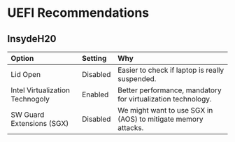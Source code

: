 # UEFI Recommendations

## InsydeH20

| Option | Setting | Why |
:------- | :------ | :--
| Lid Open | Disabled | Easier to check if laptop is really suspended. |
| Intel Virtualization Technogoly | Enabled | Better performance, mandatory for virtualization technology. |
| SW Guard Extensions (SGX) | Disabled | We might want to use SGX in (AOS) to mitigate memory attacks. | 


